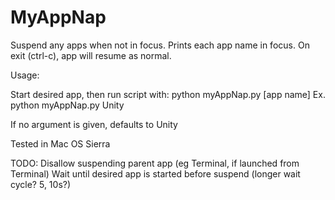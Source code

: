 # MyAppNap
Suspend any apps when not in focus. Prints each app name in focus. On exit (ctrl-c), app will resume as normal.

Usage:

Start desired app, then run script with:
python myAppNap.py [app name]
Ex. python myAppNap.py Unity

If no argument is given, defaults to Unity

Tested in Mac OS Sierra

TODO:
Disallow suspending parent app (eg Terminal, if launched from Terminal)
Wait until desired app is started before suspend (longer wait cycle? 5, 10s?)

